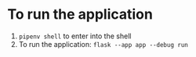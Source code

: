 # To run the application
1. ```pipenv shell``` to enter into the shell
2. To run the application: ```flask --app app --debug run```
